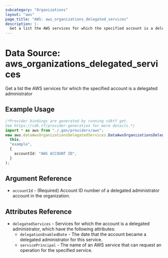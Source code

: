 ```yaml
---
subcategory: "Organizations"
layout: "aws"
page_title: "AWS: aws_organizations_delegated_services"
description: |-
  Get a list the AWS services for which the specified account is a delegated administrator 
---
```


# Data Source: aws\_organizations\_delegated\_services

Get a list the AWS services for which the specified account is a delegated administrator

## Example Usage

```typescript
/*Provider bindings are generated by running cdktf get.
See https://cdk.tf/provider-generation for more details.*/
import * as aws from "./.gen/providers/aws";
new aws.dataAwsOrganizationsDelegatedServices.DataAwsOrganizationsDelegatedServices(
  this,
  "example",
  {
    accountId: "AWS ACCOUNT ID",
  }
);

```

## Argument Reference

* `accountId` - (Required) Account ID number of a delegated administrator account in the organization.

## Attributes Reference

* `delegatedServices` - Services for which the account is a delegated administrator, which have the following attributes:
  * `delegationEnabledDate` - The date that the account became a delegated administrator for this service.
  * `servicePrincipal` - The name of an AWS service that can request an operation for the specified service.
